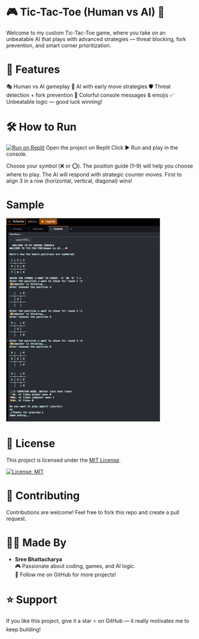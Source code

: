 # 🎮 Tic-Tac-Toe (Human vs AI) 🧠
Welcome to my custom Tic-Tac-Toe game, where you take on an unbeatable AI that plays with advanced strategies — threat blocking, fork prevention, and smart corner prioritization.

# 🚀 Features
🎭 Human vs AI gameplay
🧠 AI with early move strategies
🛡️ Threat detection + fork prevention
🎨 Colorful console messages & emojis 
✅ Unbeatable logic — good luck winning!

# 🛠️ How to Run
[![Run on Replit](https://replit.com/badge/github/bhattacharyasre/TicTacToe)](https://replit.com/@bhattacharyasre/TicTacToe?v=1)
Open the project on Replit
Click ▶️ Run and play in the console.

Choose your symbol (❌ or ⭕).
The position guide (1–9) will help you choose where to play.
The AI will respond with strategic counter moves.
First to align 3 in a row (horizontal, vertical, diagonal) wins!

# Sample
![Game Screenshot](TicTacToe-Demo.png)

# 📜 License
This project is licensed under the [MIT License](./LICENSE).

[![License: MIT](https://img.shields.io/badge/License-MIT-yellow.svg)](./LICENSE)

# 🤝 Contributing
Contributions are welcome! Feel free to fork this repo and create a pull request.

# 👩‍💻 Made By
- **Sree Bhattacharya**  
  🎮 Passionate about coding, games, and AI logic.  
  🌟 Follow me on GitHub for more projects!

# ⭐ Support
If you like this project, give it a star ⭐ on GitHub — it really motivates me to keep building!


